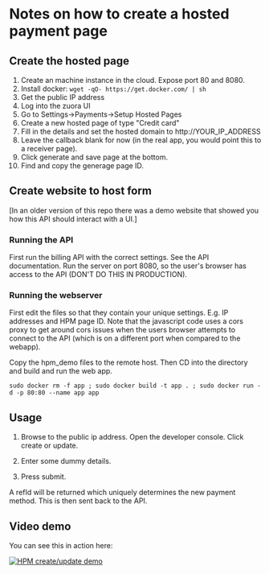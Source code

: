 # Notes on how to create a hosted payment page

## Create the hosted page

1. Create an machine instance in the cloud. Expose port 80 and 8080.
2. Install docker: `wget -qO- https://get.docker.com/ | sh`
3. Get the public IP address
4. Log into the zuora UI
5. Go to Settings->Payments->Setup Hosted Pages
6. Create a new hosted page of type "Credit card"
7. Fill in the details and set the hosted domain to http://YOUR_IP_ADDRESS
8. Leave the callback blank for now (in the real app, you would point this to a receiver page).
9. Click generate and save page at the bottom.
10. Find and copy the generage page ID.

## Create website to host form

[In an older version of this repo there was a demo website that showed you how this API should interact with a UI.]

### Running the API

First run the billing API with the correct settings. See the API documentation. Run the server on port 8080, so the user's browser has access to the API (DON'T DO THIS IN PRODUCTION).

### Running the webserver

First edit the files so that they contain your unique settings. E.g. IP addresses and HPM page ID. Note that the javascript code uses a cors proxy to get around cors issues when the users browser attempts to connect to the API (which is on a different port when compared to the webapp).

Copy the hpm_demo files to the remote host. Then CD into the directory and build and run the web app. 

```
sudo docker rm -f app ; sudo docker build -t app . ; sudo docker run -d -p 80:80 --name app app
```

## Usage

1. Browse to the public ip address. Open the developer console. Click create or update.

2. Enter some dummy details.

3. Press submit.

A refId will be returned which uniquely determines the new payment method. This is then sent back to the API.

## Video demo

You can see this in action here:

[![HPM create/update demo](http://img.youtube.com/vi/Zytj4FJg-nI/0.jpg)](https://youtu.be/Zytj4FJg-nI "HPM Demo")
